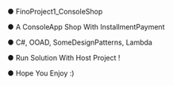 ● FinoProject1_ConsoleShop

● A ConsoleApp Shop With InstallmentPayment

● C#, OOAD, SomeDesignPatterns, Lambda
 
● Run Solution With Host Project ! 

● Hope You Enjoy :)
